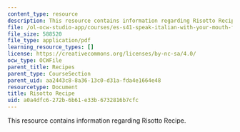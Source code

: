 ```yaml
---
content_type: resource
description: This resource contains information regarding Risotto Recipe.
file: /ol-ocw-studio-app/courses/es-s41-speak-italian-with-your-mouth-full-spring-2012/a0a4dfc6272b6b61e33b6732816b7cfc_MITES_S41S12_recipe_2.pdf
file_size: 588520
file_type: application/pdf
learning_resource_types: []
license: https://creativecommons.org/licenses/by-nc-sa/4.0/
ocw_type: OCWFile
parent_title: Recipes
parent_type: CourseSection
parent_uid: aa2443c8-8a36-13c0-d31a-fda4e1664e48
resourcetype: Document
title: Risotto Recipe
uid: a0a4dfc6-272b-6b61-e33b-6732816b7cfc
---
```

This resource contains information regarding Risotto Recipe.